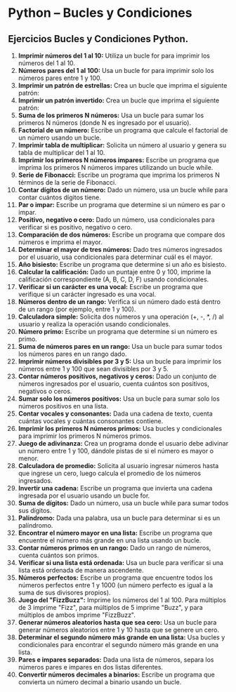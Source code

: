 # Python – Bucles y Condiciones
## Ejercicios Bucles y Condiciones Python.

1. **Imprimir números del 1 al 10:** Utiliza un bucle for para imprimir los números del 1 al 10.
2. **Números pares del 1 al 100:** Usa un bucle for para imprimir solo los números pares entre 1 y 100.
3. **Imprimir un patrón de estrellas:** Crea un bucle que imprima el siguiente patrón:
4. **Imprimir un patrón invertido:** Crea un bucle que imprima el siguiente patrón:
5. **Suma de los primeros N números:** Usa un bucle para sumar los primeros N números (donde N es ingresado por el usuario).
6. **Factorial de un número:** Escribe un programa que calcule el factorial de un número usando un bucle.
7. **Imprimir tabla de multiplicar:** Solicita un número al usuario y genera su tabla de multiplicar del 1 al 10.
8. **Imprimir los primeros N números impares:** Escribe un programa que imprima los primeros N números impares utilizando un bucle while.
9. **Serie de Fibonacci:** Escribe un programa que imprima los primeros N términos de la serie de Fibonacci.
10. **Contar dígitos de un número:** Dado un número, usa un bucle while para contar cuántos dígitos tiene.
11. **Par o impar:** Escribe un programa que determine si un número es par o impar.
12. **Positivo, negativo o cero:** Dado un número, usa condicionales para verificar si es positivo, negativo o cero.
13. **Comparación de dos números:** Escribe un programa que compare dos números e imprima el mayor.
14. **Determinar el mayor de tres números:** Dado tres números ingresados por el usuario, usa condicionales para determinar cuál es el mayor.
15. **Año bisiesto:** Escribe un programa que determine si un año es bisiesto.
16. **Calcular la calificación:** Dado un puntaje entre 0 y 100, imprime la calificación correspondiente (A, B, C, D, F) usando condicionales.
17. **Verificar si un carácter es una vocal:** Escribe un programa que verifique si un carácter ingresado es una vocal.
18. **Números dentro de un rango:** Verifica si un número dado está dentro de un rango (por ejemplo, entre 1 y 100).
19. **Calculadora simple:** Solicita dos números y una operación (+, -, *, /) al usuario y realiza la operación usando condicionales.
20. **Número primo:** Escribe un programa que determine si un número es primo.
21. **Suma de números pares en un rango:** Usa un bucle para sumar todos los números pares en un rango dado.
22. **Imprimir números divisibles por 3 y 5:** Usa un bucle para imprimir los números entre 1 y 100 que sean divisibles por 3 y 5.
23. **Contar números positivos, negativos y ceros:** Dado un conjunto de números ingresados por el usuario, cuenta cuántos son positivos, negativos o ceros.
24. **Sumar solo los números positivos:** Usa un bucle para sumar solo los números positivos en una lista.
25. **Contar vocales y consonantes:** Dada una cadena de texto, cuenta cuántas vocales y cuántas consonantes contiene.
26. **Imprimir los primeros N números primos:** Usa bucles y condicionales para imprimir los primeros N números primos.
27. **Juego de adivinanza:** Crea un programa donde el usuario debe adivinar un número entre 1 y 100, dándole pistas de si el número es mayor o menor.
28. **Calculadora de promedio:** Solicita al usuario ingresar números hasta que ingrese un cero, luego calcula el promedio de los números ingresados.
29. **Invertir una cadena:** Escribe un programa que invierta una cadena ingresada por el usuario usando un bucle for.
30. **Suma de dígitos:** Dado un número, usa un bucle while para sumar todos sus dígitos.
31. **Palíndromo:** Dada una palabra, usa un bucle para determinar si es un palíndromo.
32. **Encontrar el número mayor en una lista:** Escribe un programa que encuentre el número más grande en una lista usando un bucle.
33. **Contar números primos en un rango:** Dado un rango de números, cuenta cuántos son primos.
34. **Verificar si una lista está ordenada:** Usa un bucle para verificar si una lista está ordenada de manera ascendente.
35. **Números perfectos:** Escribe un programa que encuentre todos los números perfectos entre 1 y 1000 (un número perfecto es igual a la suma de sus divisores propios).
36. **Juego del "FizzBuzz":** Imprime los números del 1 al 100. Para múltiplos de 3 imprime "Fizz", para múltiplos de 5 imprime "Buzz", y para múltiplos de ambos imprime "FizzBuzz".
37. **Generar números aleatorios hasta que sea cero:** Usa un bucle para generar números aleatorios entre 1 y 10 hasta que se genere un cero.
38. **Determinar el segundo número más grande en una lista:** Usa bucles y condicionales para encontrar el segundo número más grande en una lista.
39. **Pares e impares separados:** Dada una lista de números, separa los números pares e impares en dos listas diferentes.
40. **Convertir números decimales a binarios:** Escribe un programa que convierta un número decimal a binario usando un bucle.
